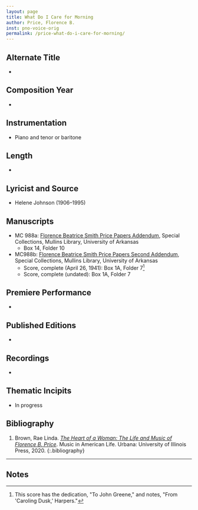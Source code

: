 ```yaml
---
layout: page
title: What Do I Care for Morning
author: Price, Florence B.
inst: pno-voice-orig
permalink: /price-what-do-i-care-for-morning/
---
```


## Alternate Title
- 

## Composition Year
- 

## Instrumentation
- Piano and tenor or baritone

## Length
- 

## Lyricist and Source
- Helene Johnson (1906&ndash;1995)

## Manuscripts
- MC 988a: <a href="https://uark.as.atlas-sys.com/repositories/2/resources/1522" target="_blank">Florence Beatrice Smith Price Papers Addendum</a>, Special Collections, Mullins Library, University of Arkansas
    * Box 14, Folder 10
- MC988b: <a href="https://uark.as.atlas-sys.com/repositories/2/resources/696/" target="_blank">Florence Beatrice Smith Price Papers Second Addendum</a>, Special Collections, Mullins Library, University of Arkansas
    * Score, complete (April 26, 1941): Box 1A, Folder 7[^fn1]
    * Score, complete (undated): Box 1A, Folder 7

## Premiere Performance
- 

## Published Editions
- 

## Recordings
- 

## Thematic Incipits
- In progress

## Bibliography
1. Brown, Rae Linda. <a href="https://www.worldcat.org/title/1122800180" target="_blank">*The Heart of a Woman: The Life and Music of Florence B. Price*</a>. Music in American Life. Urbana: University of Illinois Press, 2020.
{:.bibliography}

---

## Notes
[^fn1]: This score has the dedication, "To John Greene," and notes, "From 'Caroling Dusk,' Harpers."
